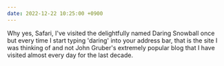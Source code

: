 ```yaml
---
date: 2022-12-22 10:25:00 +0900
---
```


Why yes, Safari, I've visited the delightfully named Daring Snowball once but every time I start typing 'daring' into your address bar, that is the site I was thinking of and not John Gruber's extremely popular blog that I have visited almost every day for the last decade.
